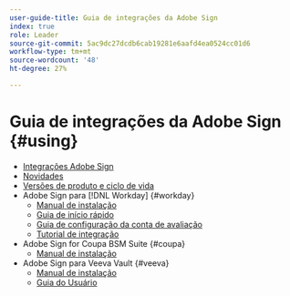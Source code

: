 ```yaml
---
user-guide-title: Guia de integrações da Adobe Sign
index: true
role: Leader
source-git-commit: 5ac9dc27dcdb6cab19281e6aafd4ea0524cc01d6
workflow-type: tm+mt
source-wordcount: '48'
ht-degree: 27%

---
```



# Guia de integrações da Adobe Sign {#using}

+ [Integrações Adobe Sign](home.md)
+ [Novidades](whats-new.md)
+ [Versões de produto e ciclo de vida](versions.md)
+ Adobe Sign para [!DNL Workday] {#workday}
   + [Manual de instalação](workday/install.md)
   + [Guia de início rápido](workday/quick-start.md)
   + [Guia de configuração da conta de avaliação](workday/trial-install.md)
   + [Tutorial de integração](workday/tutorial-video.md)
+ Adobe Sign for Coupa BSM Suite {#coupa}
   + [Manual de instalação](coupa/install.md)
+ Adobe Sign para Veeva Vault {#veeva}
   + [Manual de instalação](veeva/install.md)
   + [Guia do Usuário](veeva/user.md)

